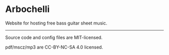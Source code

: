 # Arbochelli

Website for hosting free bass guitar sheet music.

---

Source code and config files are MIT-licensed.

pdf/mscz/mp3 are CC-BY-NC-SA 4.0 licensed.

